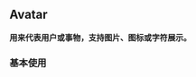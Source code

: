 ## Avatar

**用来代表用户或事物，支持图片、图标或字符展示。**

### 基本使用

<code src="./../demo/avatar/normal-usage.demo.tsx" />
